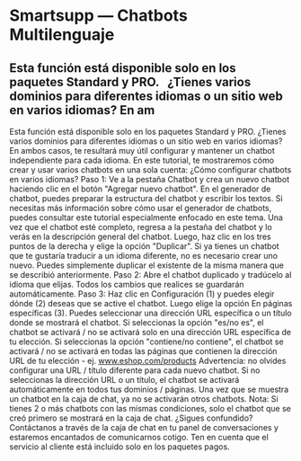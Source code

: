 # Smartsupp — Chatbots Multilenguaje
## Esta función está disponible solo en los paquetes Standard y PRO.   ¿Tienes varios dominios para diferentes idiomas o un sitio web en varios idiomas? En am
Esta función está disponible solo en los paquetes Standard y PRO.
¿Tienes varios dominios para diferentes idiomas o un sitio web en varios idiomas? En ambos casos, te resultará muy útil configurar y mantener un chatbot independiente para cada idioma. En este tutorial, te mostraremos cómo crear y usar varios chatbots en una sola cuenta:
¿Cómo configurar chatbots en varios idiomas?
Paso 1: Ve a la pestaña Chatbot y crea un nuevo chatbot haciendo clic en el botón "Agregar nuevo chatbot". En el generador de chatbot, puedes preparar la estructura del chatbot y escribir los textos. Si necesitas más información sobre cómo usar el generador de chatbots, puedes consultar este tutorial especialmente enfocado en este tema.
Una vez que el chatbot esté completo, regresa a la pestaña del chatbot y lo verás en la descripción general del chatbot. Luego, haz clic en los tres puntos de la derecha y elige la opción "Duplicar".
Si ya tienes un chatbot que te gustaría traducir a un idioma diferente, no es necesario crear uno nuevo. Puedes simplemente duplicar el existente de la misma manera que se describió anteriormente.
Paso 2: Abre el chatbot duplicado y tradúcelo al idioma que elijas. Todos los cambios que realices se guardarán automáticamente.
Paso 3: Haz clic en Configuración (1) y puedes elegir dónde (2) deseas que se active el chatbot. Luego elige la opción En páginas específicas (3). Puedes seleccionar una dirección URL específica o un título donde se mostrará el chatbot.
Si seleccionas la opción "es/no es", el chatbot se activará / no se activará solo en una dirección URL específica de tu elección. Si seleccionas la opción "contiene/no contiene", el chatbot se activará / no se activará en todas las páginas que contienen la dirección URL de tu elección - ej. www.eshop.com/products
Advertencia: no olvides configurar una URL / título diferente para cada nuevo chatbot. Si no seleccionas la dirección URL o un título, el chatbot se activará automáticamente en todos tus dominios / páginas. Una vez que se muestra un chatbot en la caja de chat, ya no se activarán otros chatbots.
Nota: Si tienes 2 o más chatbots con las mismas condiciones, solo el chatbot que se creó primero se mostrará en la caja de chat.
¿Sigues confundido? Contáctanos a través de la caja de chat en tu panel de conversaciones y estaremos encantados de comunicarnos cotigo. Ten en cuenta que el servicio al cliente está incluido solo en los paquetes pagos.

